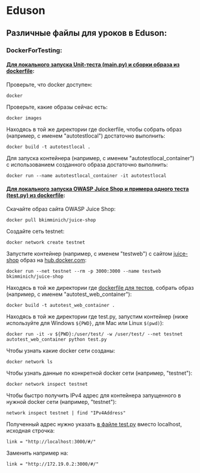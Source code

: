 # Eduson
## Различные файлы для уроков в Eduson:
### DockerForTesting:
#### [Для локального запуска Unit-теста (main.py) и сборки образа из dockerfile](DockerForTesting/unitTest/):
Проверьте, что docker доступен:  
```
docker
```
Проверьте, какие образы сейчас есть:  
```
docker images
```
Находясь в той же директории где dockerfile, чтобы собрать образ (например, с именем "autotestlocal") достаточно выполнить:  
```
docker build -t autotestlocal .
```
Для запуска контейнера (например, с именем "autotestlocal_container") с использованием созданного образа достаточно выполнить:  
```
docker run --name autotestlocal_container -it autotestlocal
```
#### [Для локального запуска OWASP Juice Shop и примера одного теста (test.py) из dockerfile](DockerForTesting/juiceShopTest/):
Скачайте образ сайта OWASP Juice Shop:  
```
docker pull bkimminich/juice-shop
```
Создайте сеть testnet:  
```
docker network create testnet
```
Запустите контейнер (например, с именем "testweb") с сайтом [juice-shop](https://github.com/juice-shop/juice-shop) образ на [hub.docker.com](https://hub.docker.com/r/bkimminich/juice-shop/):  
```
docker run --net testnet --rm -p 3000:3000 --name testweb bkimminich/juice-shop
```
Находясь в той же директории где [dockerfile для тестов](https://github.com/ilaure/Eduson/blob/main/DockerForTesting/juiceShopTest/dockerfile), собрать образ (например, с именем "autotest_web_container"):  
```
docker build -t autotest_web_container .
```
Находясь в той же директории где test.py, запустим контейнер (ниже используйте для Windows `${PWD}`, для Mac или Linux `$(pwd)`):  
```
docker run -it -v ${PWD}:/user/test/ -w /user/test/ --net testnet autotest_web_container python test.py
```
Чтобы узнать какие docker сети созданы:  
```
docker network ls
```
Чтобы узнать данные по конкретной docker сети (например, "testnet"):  
```
docker network inspect testnet
```
Чтобы быстро получить IPv4 адрес для контейнера запущенного в нужной docker сети (например, "testnet"):  
```
network inspect testnet | find "IPv4Address"
```
Полученный адрес нужно указать [в файле test.py](https://github.com/ilaure/Eduson/blob/main/DockerForTesting/juiceShopTest/test.py) вместо localhost, исходная строчка:  
```
link = "http://localhost:3000/#/"
```
Заменить например на:
```
link = "http://172.19.0.2:3000/#/"
```
